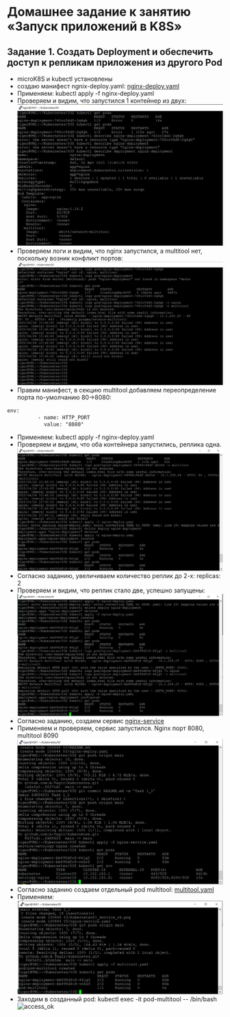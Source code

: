 # Домашнее задание к занятию «Запуск приложений в K8S»

## Задание 1. Создать Deployment и обеспечить доступ к репликам приложения из другого Pod

* microK8S и kubectl установлены
* создаю манифест ngnix-deploy.yaml:
  [nginx-deploy.yaml](https://github.com/A-Tagir/kubernetes/blob/main/03/nginx-deploy.yaml)
* Применяем: kubectl apply -f nginx-deploy.yaml
* Проверяем и видим, что запустился 1 контейнер из двух:
![pods_error](https://github.com/A-Tagir/kubernetes/blob/main/03/Kubernetes01_pod_error.png)
* Проверяем логи и видим, что nginx запустился, а multitool нет, поскольку возник конфликт портов:
![multitool_error](https://github.com/A-Tagir/kubernetes/blob/main/03/Kubernetes01_multitool_error.png)
* Правим манифест, в секцию multitool добавляем переопределение порта по-умолчанию 80->8080:
```
env:
          - name: HTTP_PORT
            value: "8080"
```
* Применяем: kubectl apply -f nginx-deploy.yaml
* Проверяем и видим, что оба контейнера запустились, реплика одна.
![pods_ok](https://github.com/A-Tagir/kubernetes/blob/main/03/Kubernetes01_pods_ok.png)
* Согласно заданию, увеличиваем количество реплик до 2-х:  replicas: 2
* Проверяем и видим, что реплик стало две, успешно запущены:
![replicas_2](https://github.com/A-Tagir/kubernetes/blob/main/03/Kubernetes01_replicas_2.png)
* Согласно заданию, создаем сервис
[nginx-service](https://github.com/A-Tagir/kubernetes/blob/main/03/nginx-service.yaml)
* Применяем и проверяем, сервис запустился. Nginx порт 8080, multitool 8090
![service_ok](https://github.com/A-Tagir/kubernetes/blob/main/03/Kubernetes01_Service_ok.png)
* Согласно заданию создаем отдельный pod multitool:
[multitool.yaml](https://github.com/A-Tagir/kubernetes/blob/main/03/multitool.yaml)
* Применяем: 
![pod_multitool_ok](https://github.com/A-Tagir/kubernetes/blob/main/03/Kubernetes01_pod_multitool.png)
* Заходим в созданный pod: kubectl exec -it pod-multitool -- /bin/bash
  ![access_ok]()
